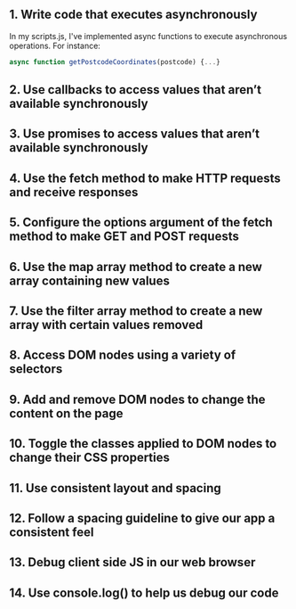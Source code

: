 ## 1. Write code that executes asynchronously
In my scripts.js, I've implemented async functions to execute asynchronous operations. For instance:
```javaScript
async function getPostcodeCoordinates(postcode) {...}
```

## 2. Use callbacks to access values that aren’t available synchronously

## 3. Use promises to access values that aren’t available synchronously

## 4. Use the fetch method to make HTTP requests and receive responses

## 5. Configure the options argument of the fetch method to make GET and POST requests

## 6. Use the map array method to create a new array containing new values

## 7. Use the filter array method to create a new array with certain values removed

## 8. Access DOM nodes using a variety of selectors

## 9. Add and remove DOM nodes to change the content on the page

## 10. Toggle the classes applied to DOM nodes to change their CSS properties

## 11. Use consistent layout and spacing

## 12. Follow a spacing guideline to give our app a consistent feel

## 13. Debug client side JS in our web browser

## 14. Use console.log() to help us debug our code
